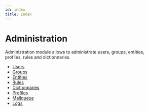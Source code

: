 ```yaml
---
id: index
title: Index
---
```


# Administration

Administration module allows to administrate users, groups, entities,
profiles, rules and dictionnaries.

- [Users](/asset-management/modules/administration/users/users)
- [Groups](/asset-management/modules/administration/groups)
- [Entities](/asset-management/modules/administration/entities)
- [Rules](/asset-management/modules/administration/rules/rulesmanagement)
- [Dictionnaries](/asset-management/modules/administration/dictionnaries)
- [Profiles](/asset-management/modules/administration/profiles/profiles)
- [Mailqueue](/asset-management/modules/administration/mailqueue)
- [Logs](/asset-management/modules/administration/logs)
